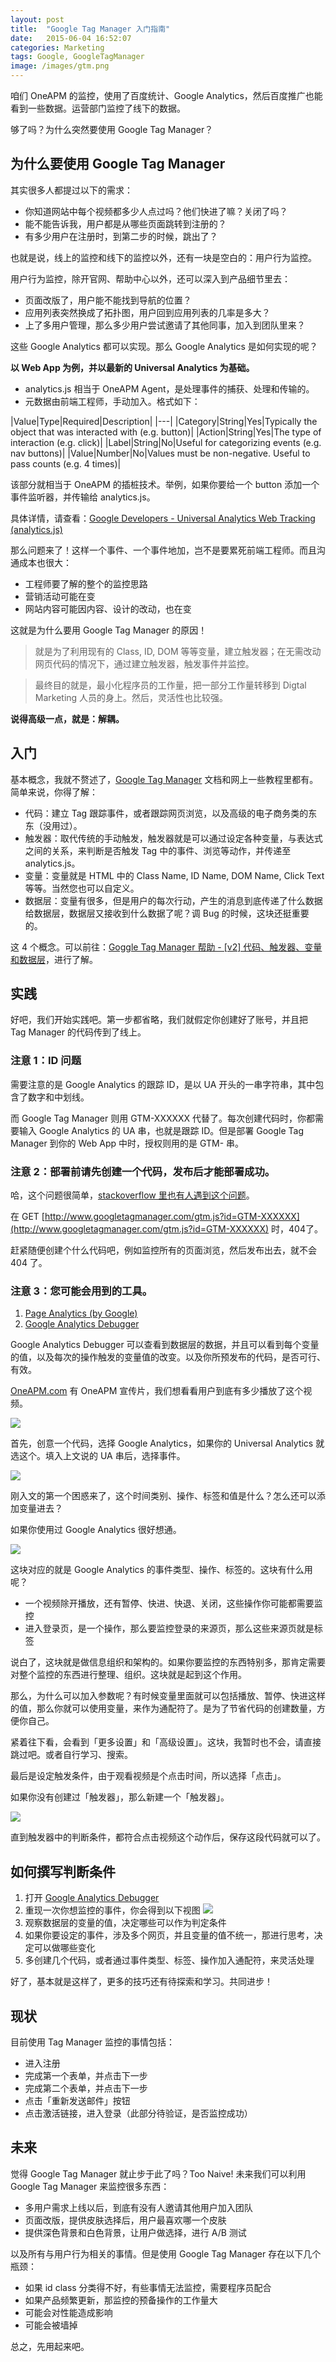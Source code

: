 ```yaml
---
layout: post
title:  "Google Tag Manager 入门指南"
date:   2015-06-04 16:52:07
categories: Marketing
tags: Google, GoogleTagManager
image: /images/gtm.png
---
```


咱们 OneAPM 的监控，使用了百度统计、Google Analytics，然后百度推广也能看到一些数据。运营部门监控了线下的数据。

够了吗？为什么突然要使用 Google Tag Manager？

## 为什么要使用 Google Tag Manager

其实很多人都提过以下的需求：

*   你知道网站中每个视频都多少人点过吗？他们快进了嘛？关闭了吗？
*   能不能告诉我，用户都是从哪些页面跳转到注册的？
*   有多少用户在注册时，到第二步的时候，跳出了？

也就是说，线上的监控和线下的监控以外，还有一块是空白的：用户行为监控。

用户行为监控，除开官网、帮助中心以外，还可以深入到产品细节里去：

*   页面改版了，用户能不能找到导航的位置？
*   应用列表突然换成了拓扑图，用户回到应用列表的几率是多大？
*   上了多用户管理，那么多少用户尝试邀请了其他同事，加入到团队里来？

这些 Google Analytics 都可以实现。那么 Google Analytics 是如何实现的呢？

**以 Web App 为例，并以最新的 Universal Analytics 为基础。**

*   analytics.js 相当于 OneAPM Agent，是处理事件的捕获、处理和传输的。
*   元数据由前端工程师，手动加入。格式如下：

|Value|Type|Required|Description|
|---|
|Category|String|Yes|Typically the object that was interacted with (e.g. button)|
|Action|String|Yes|The type of interaction (e.g. click)|
|Label|String|No|Useful for categorizing events (e.g. nav buttons)|
|Value|Number|No|Values must be non-negative. Useful to pass counts (e.g. 4 times)|

该部分就相当于 OneAPM 的插桩技术。举例，如果你要给一个 button 添加一个事件监听器，并传输给 analytics.js。

具体详情，请查看：[Google Developers - Universal Analytics Web Tracking (analytics.js)](https://developers.google.com/analytics/devguides/collection/analyticsjs/events)

那么问题来了！这样一个事件、一个事件地加，岂不是要累死前端工程师。而且沟通成本也很大：

*   工程师要了解的整个的监控思路
*   营销活动可能在变
*   网站内容可能因内容、设计的改动，也在变

这就是为什么要用 Google Tag Manager 的原因！

> 就是为了利用现有的 Class, ID, DOM 等等变量，建立触发器；在无需改动网页代码的情况下，通过建立触发器，触发事件并监控。

> 最终目的就是，最小化程序员的工作量，把一部分工作量转移到 Digtal Marketing 人员的身上。然后，灵活性也比较强。

**说得高级一点，就是：解耦。**

## 入门

基本概念，我就不赘述了，[Google Tag Manager](https://support.google.com/tagmanager#topic=3441530) 文档和网上一些教程里都有。简单来说，你得了解：

*   代码：建立 Tag 跟踪事件，或者跟踪网页浏览，以及高级的电子商务类的东东（没用过）。
*   触发器：取代传统的手动触发，触发器就是可以通过设定各种变量，与表达式之间的关系，来判断是否触发 Tag 中的事件、浏览等动作，并传递至 analytics.js。
*   变量：变量就是 HTML 中的 Class Name, ID Name, DOM Name, Click Text 等等。当然您也可以自定义。
*   数据层：变量有很多，但是用户的每次行动，产生的消息到底传递了什么数据给数据层，数据层又接收到什么数据了呢？调 Bug 的时候，这块还挺重要的。

这 4 个概念。可以前往：[Goggle Tag Manager 帮助 - [v2] 代码、触发器、变量和数据层](https://support.google.com/tagmanager/answer/6103657?hl=zh-Hans&ref_topic=3441530)，进行了解。

## 实践

好吧，我们开始实践吧。第一步都省略，我们就假定你创建好了账号，并且把 Tag Manager 的代码传到了线上。

### 注意 1：ID 问题

需要注意的是 Google Analytics 的跟踪 ID，是以 UA 开头的一串字符串，其中包含了数字和中划线。

而 Google Tag Manager 则用 GTM-XXXXXX 代替了。每次创建代码时，你都需要输入 Google Analytics 的 UA 串，也就是跟踪 ID。但是部署 Google Tag Manager 到你的 Web App 中时，授权则用的是 GTM- 串。

### 注意 2：部署前请先创建一个代码，发布后才能部署成功。

哈，这个问题很简单，[stackoverflow 里也有人遇到这个问题](http://stackoverflow.com/questions/29243170/404-error-for-google-tag-manager)。

在 GET [http://www.googletagmanager.com/gtm.js?id=GTM-XXXXXX](http://www.googletagmanager.com/gtm.js?id=GTM-XXXXXX) 时，404了。

赶紧随便创建个什么代码吧，例如监控所有的页面浏览，然后发布出去，就不会 404 了。

### 注意 3：您可能会用到的工具。

1.  [Page Analytics (by Google)](https://chrome.google.com/webstore/detail/page-analytics-by-google/fnbdnhhicmebfgdgglcdacdapkcihcoh?hl=zh-CN)
2.  [Google Analytics Debugger](https://chrome.google.com/webstore/detail/google-analytics-debugger/jnkmfdileelhofjcijamephohjechhna?hl=zh-CN)

Google Analytics Debugger 可以查看到数据层的数据，并且可以看到每个变量的值，以及每次的操作触发的变量值的改变。以及你所预发布的代码，是否可行、有效。

[OneAPM.com](http://oneapm.com/) 有 OneAPM 宣传片，我们想看看用户到底有多少播放了这个视频。

![](http://ww3.sinaimg.cn/mw690/576e84bajw1eznmxkfs8kj20ym0rek1o.jpg)

首先，创意一个代码，选择 Google Analytics，如果你的 Universal Analytics 就选这个。填入上文说的 UA 串后，选择事件。

![](http://ww2.sinaimg.cn/mw690/576e84bajw1eznmz5xxinj20qv0plq50.jpg)

刚入文的第一个困惑来了，这个时间类别、操作、标签和值是什么？怎么还可以添加变量进去？

如果你使用过 Google Analytics 很好想通。

![](http://ww2.sinaimg.cn/mw690/576e84bajw1eznmz5cbr7j20kp0ckwgb.jpg)

这块对应的就是 Google Analytics 的事件类型、操作、标签的。这块有什么用呢？

*   一个视频除开播放，还有暂停、快进、快退、关闭，这些操作你可能都需要监控
*   进入登录页，是一个操作，那么要监控登录的来源页，那么这些来源页就是标签

说白了，这块就是做信息组织和架构的。如果你要监控的东西特别多，那肯定需要对整个监控的东西进行整理、组织。这块就是起到这个作用。

那么，为什么可以加入参数呢？有时候变量里面就可以包括播放、暂停、快进这样的值，那么你就可以使用变量，来作为通配符了。是为了节省代码的创建数量，方便你自己。

紧着往下看，会看到「更多设置」和「高级设置」。这块，我暂时也不会，请直接跳过吧。或者自行学习、搜索。

最后是设定触发条件，由于观看视频是个点击时间，所以选择「点击」。

如果你没有创建过「触发器」，那么新建一个「触发器」。

![](http://ww2.sinaimg.cn/mw690/576e84bajw1eznmz4ye97j20pz06fjs7.jpg)

直到触发器中的判断条件，都符合点击视频这个动作后，保存这段代码就可以了。

## 如何撰写判断条件

1.  打开 [Google Analytics Debugger](https://chrome.google.com/webstore/detail/google-analytics-debugger/jnkmfdileelhofjcijamephohjechhna?hl=zh-CN)
2.  重现一次你想监控的事件，你会得到以下视图
![](http://ww1.sinaimg.cn/mw690/576e84bajw1eznmz4o85rj20m80chtbs.jpg)
3.  观察数据层的变量的值，决定哪些可以作为判定条件
4.  如果你要设定的事件，涉及多个网页，并且变量的值不统一，那进行思考，决定可以做哪些变化
5.  多创建几个代码，或者通过事件类型、标签、操作加入通配符，来灵活处理

好了，基本就是这样了，更多的技巧还有待探索和学习。共同进步！

## 现状

目前使用 Tag Manager 监控的事情包括：

*   进入注册
*   完成第一个表单，并点击下一步
*   完成第二个表单，并点击下一步
*   点击「重新发送邮件」按钮
*   点击激活链接，进入登录（此部分待验证，是否监控成功）

## 未来

觉得 Google Tag Manager 就止步于此了吗？Too Naive! 未来我们可以利用 Google Tag Manager 来监控很多东西：

*   多用户需求上线以后，到底有没有人邀请其他用户加入团队
*   页面改版，提供皮肤选择后，用户最喜欢哪一个皮肤
*   提供深色背景和白色背景，让用户做选择，进行 A/B 测试

以及所有与用户行为相关的事情。但是使用 Google Tag Manager 存在以下几个瓶颈：

*   如果 id class 分类得不好，有些事情无法监控，需要程序员配合
*   如果产品频繁更新，那监控的预备操作的工作量大
*   可能会对性能造成影响
*   可能会被墙掉

总之，先用起来吧。
